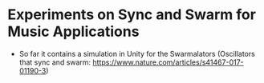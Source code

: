 # Experiments on Sync and Swarm for Music Applications

* So far it contains a simulation in Unity for the Swarmalators (Oscillators that sync and swarm: https://www.nature.com/articles/s41467-017-01190-3)

